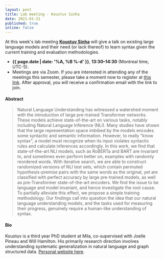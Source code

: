 ```yaml
---
layout: post
title: Lab meeting - Koustuv Sinha
date: 2021-01-21
published: true
inline: false 
---
```


At this week's lab meeting [**Koustuv Sinha**](/people/sinha.koustuv) will give
a talk on existing large language models and their need (or lack thereof) to
learn syntax given the current training and evaluation methodologies.

- **{{ page.date | date: '%A, %B %-d' }}**, **13:30–14:30** (Montreal time, UTC-5).
- Meetings are via Zoom. If you are interested in attending any of the meetings
  this semester, please take a moment now to register at [this
  link](https://umontreal.zoom.us/meeting/register/tJItdu6rrj4vH9JbKXKlNpMbPPm8IUJdWP7Q).
  After approval, you will receive a confirmation email with the link to join.

#### Abstract

<blockquote> Natural Language Understanding has witnessed a watershed moment
	with the introduction of large pre-trained Transformer networks. These
	models achieve state-of-the-art on various tasks, notably including Natural
	Language Inference (NLI). Many studies have shown that the large
	representation space imbibed by the models encodes some syntactic and
	semantic information. However, to really "know syntax", a model must
	recognize when its input violates syntactic rules and calculate inferences
	accordingly. In this work, we find that state-of-the-art NLI models, such as
	RoBERTa and BART are invariant to, and sometimes even perform better on,
	examples with randomly reordered words. With iterative search, we are able
	to construct randomized versions of NLI test sets, which contain permuted
	hypothesis-premise pairs with the same words as the original, yet are
	classified with perfect accuracy by large pre-trained models, as well as
	pre-Transformer state-of-the-art encoders. We find the issue to be language
	and model invariant, and hence investigate the root cause. To partially
	alleviate this effect, we propose a simple training methodology. Our
	findings call into question the idea that our natural language understanding
	models, and the tasks used for measuring their progress, genuinely require a
	human-like understanding of syntax.
</blockquote>

#### Bio

Koustuv is a third year PhD student at Mila, co-supervised with Joelle Pineau
and Will Hamilton. His primarily research direction involves understanding
systematic generalization in natural language and graph structured data.
[Personal website here](https://www.cs.mcgill.ca/~ksinha4/).
